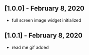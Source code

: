 ## [1.0.0] - February 8, 2020

* full screen image widget  initialized

## [1.0.1] - February 8, 2020

* read me gif added
